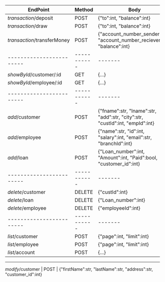 EndPoint                |   Method  |   Body
------------------------|-----------|-------
_transaction_/deposit   |   POST    |   {"to":int, "balance":int}
_transaction_/draw      |   POST    |   {"to":int, "balance":int}
_transaction_/transferMoney | POST |  {"account_number_sender":int, "account_number_reciever":int, "balance":int}
------------------------|-----------|-------
_showById_/customer/:id |   GET     |   {...}
_showById_/employee/:id |   GET     |   {...}
------------------------|-----------|-------
_add_/customer          |   POST    |   {"fname":str, "lname":str, "add":str, "city":str, "custId":int, "empId":int}
_add_/employee          |   POST    |   {"name":str, "id":int, "salary":int, "email":str, "branchId":int}
_add_/loan              |   POST    |   {"Loan_number":int, "Amount":int, "Paid":bool, "customer_id":int}
------------------------|-----------|-------
_delete_/customer       |   DELETE  |   {"custId":int}
_delete_/loan           |   DELETE  |   {"Loan_number":int}
_delete_/employee       |   DELETE  |   {"employeeId":int}
------------------------|-----------|-------
_list_/customer         |   POST    |   {"page":int, "limit":int}
_list_/employee         |   POST    |   {"page":int, "limit":int}
_list_/account          |   POST    |   {...}
--------------------------------------------
_modify_/customer       |   POST    |  {"firstName":str, "lastName":str, "address":str, "customer_id":int}
